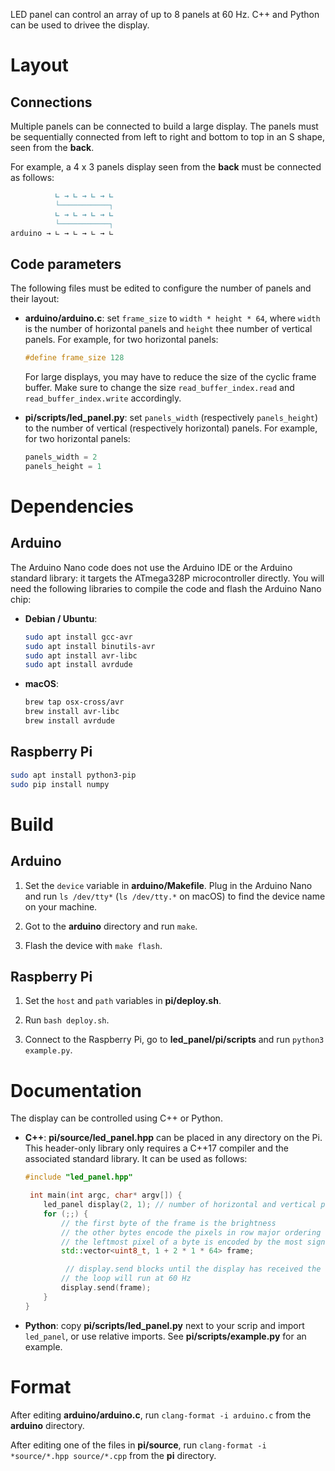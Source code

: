 LED panel can control an array of up to 8 panels at 60 Hz. C++ and Python can be used to drivee the display.

# Layout

## Connections

Multiple panels can be connected to build a large display. The panels must be sequentially connected from left to right and bottom to top in an S shape, seen from the __back__.

For example, a 4 x 3 panels display seen from the __back__ must be connected as follows:
```md
          ∟ → ∟ → ∟ → ∟
          └───────────┐
          ∟ → ∟ → ∟ → ∟
          └───────────┐
arduino → ∟ → ∟ → ∟ → ∟
```

## Code parameters

The following files must be edited to configure the number of panels and their layout:
- __arduino/arduino.c__: set `frame_size` to `width * height * 64`, where `width` is the number of horizontal panels and `height` thee number of vertical panels. For example, for two horizontal panels:
  ```c
  #define frame_size 128
  ```
  For large displays, you may have to reduce the size of the cyclic frame buffer. Make sure to change the size `read_buffer_index.read` and `read_buffer_index.write` accordingly.

- __pi/scripts/led_panel.py__: set `panels_width` (respectively `panels_height`) to the number of vertical (respectively horizontal) panels. For example, for two horizontal panels:
    ```py
    panels_width = 2
    panels_height = 1
    ```

# Dependencies

## Arduino

The Arduino Nano code does not use the Arduino IDE or the Arduino standard library: it targets the ATmega328P microcontroller directly. You will need the following libraries to compile the code and flash the Arduino Nano chip:

- __Debian / Ubuntu__:
  ```sh
  sudo apt install gcc-avr
  sudo apt install binutils-avr
  sudo apt install avr-libc
  sudo apt install avrdude
  ```

- __macOS__:
  ```sh
  brew tap osx-cross/avr
  brew install avr-libc
  brew install avrdude
  ```

## Raspberry Pi

```sh
sudo apt install python3-pip
sudo pip install numpy
```

# Build

## Arduino

1. Set the `device` variable in __arduino/Makefile__. Plug in the Arduino Nano and run `ls /dev/tty*` (`ls /dev/tty.*` on macOS) to find the device name on your machine.

2. Got to the __arduino__ directory and run `make`.

3. Flash the device with `make flash`.

## Raspberry Pi

1. Set the `host` and `path` variables in __pi/deploy.sh__.

2. Run `bash deploy.sh`.

3. Connect to the Raspberry Pi, go to __led_panel/pi/scripts__ and run `python3 example.py`.

# Documentation

The display can be controlled using C++ or Python.

- __C++__: __pi/source/led_panel.hpp__ can be placed in any directory on the Pi. This header-only library only requires a C++17 compiler and the associated standard library. It can be used as follows:
  ```cpp
  #include "led_panel.hpp"

   int main(int argc, char* argv[]) {
      led_panel display(2, 1); // number of horizontal and vertical panels
      for (;;) {
          // the first byte of the frame is the brightness
          // the other bytes encode the pixels in row major ordering (8 pixels per bytes)
          // the leftmost pixel of a byte is encoded by the most significant bit
          std::vector<uint8_t, 1 + 2 * 1 * 64> frame;

           // display.send blocks until the display has received the frame
          // the loop will run at 60 Hz
          display.send(frame);
      }
  }
  ```

- __Python__: copy __pi/scripts/led_panel.py__ next to your scrip and import `led_panel`, or use relative imports. See __pi/scripts/example.py__ for an example.

# Format

After editing __arduino/arduino.c__, run `clang-format -i arduino.c` from the __arduino__ directory.

After editing one of the files in __pi/source__, run `clang-format -i *source/*.hpp source/*.cpp` from the __pi__ directory.
